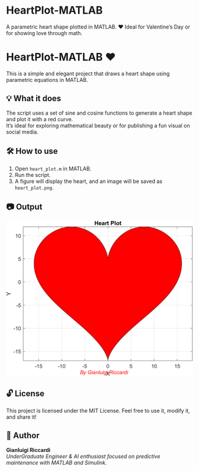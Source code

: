 # HeartPlot-MATLAB
A parametric heart shape plotted in MATLAB. ❤️ Ideal for Valentine’s Day or for showing love through math.
# HeartPlot-MATLAB ❤️

This is a simple and elegant project that draws a heart shape using parametric equations in MATLAB.

## 💡 What it does

The script uses a set of sine and cosine functions to generate a heart shape and plot it with a red curve.  
It’s ideal for exploring mathematical beauty or for publishing a fun visual on social media.

## 🛠️ How to use

1. Open `heart_plot.m` in MATLAB.
2. Run the script.
3. A figure will display the heart, and an image will be saved as `heart_plot.png`.

## 📷 Output

![Heart Plot](heart_plot.png)

## 🔓 License

This project is licensed under the MIT License. Feel free to use it, modify it, and share it!

## 🙌 Author

**Gianluigi Riccardi**  
*UnderGraduate Engineer & AI enthusiast focused on predictive maintenance with MATLAB and Simulink.*
